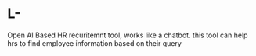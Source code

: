 # L-

Open AI Based HR recuritemnt tool, works like a chatbot. this tool can help hrs to find employee information based on their query

